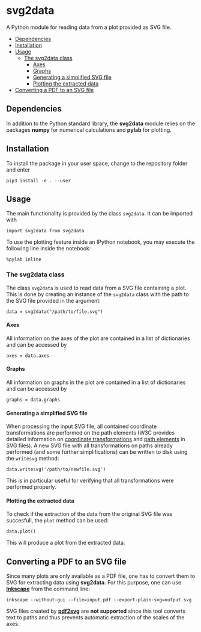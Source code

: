 # svg2data
A Python module for reading data from a plot provided as SVG file.

- [Dependencies](#dependencies)
- [Installation](#installation)
- [Usage](#usage)
  - [The svg2data class](#the-svg2data-class)
    - [Axes](#axes)
    - [Graphs](#graphs)
    - [Generating a simplified SVG file](#generating-a-simplified-svg-file)
    - [Plotting the extracted data](#plotting-the-extracted-data)
- [Converting a PDF to an SVG file](#converting-a-pdf-to-an-svg-file)

## Dependencies
In addition to the Python standard library, the **svg2data** module relies on the
packages **numpy** for numerical calculations and **pylab** for plotting.

## Installation
To install the package in your user space, change to the repository folder and enter

    pip3 install -e . --user

## Usage
The main functionality is provided by the class `svg2data`.
It can be imported with

    import svg2data from svg2data

To use the plotting feature inside an IPython notebook, you may execute the
following line inside the notebook:

    %pylab inline

### The svg2data class
The class `svg2data` is used to read data from a SVG file containing a plot.
This is done by creating an instance of the `svg2data` class with the path to
the SVG file provided in the argument:

    data = svg2data("/path/to/file.svg")

#### Axes
All information on the axes of the plot are contained in a list of dictionaries
and can be accessed by

    axes = data.axes

#### Graphs
All information on graphs in the plot are contained in a list of dictionaries
and can be accessed by

    graphs = data.graphs

#### Generating a simplified SVG file
When processing the input SVG file, all contained coordinate transformations are
performed on the path elements (W3C provides detailed information on
[coordinate transformations](http://www.w3.org/TR/SVG/coords.html) and
[path elements](http://www.w3.org/TR/SVG/paths.html) in SVG files).
A new SVG file with all transformations on paths already performed (and some
further simplifications) can be written to disk using the `writesvg` method:

    data.writesvg('/path/to/newfile.svg')

This is in particular useful for verifying that all transformations were performed
properly.

#### Plotting the extracted data
To check if the extraction of the data from the original SVG file
was succesfull, the `plot` method can be used:

    data.plot()

This will produce a plot from the extracted data.

## Converting a PDF to an SVG file
Since many plots are only available as a PDF file, one has to convert them to SVG
for extracting data using **svg2data**. For this purpose, one can use
[**Inkscape**](http://inkscape.org/) from the command line:

    inkscape --without-gui --file=input.pdf --export-plain-svg=output.svg

SVG files created by [**pdf2svg**](https://github.com/db9052/pdf2svg) are **not
supported** since this tool converts text
to paths and thus prevents automatic extraction of the scales of the axes.
